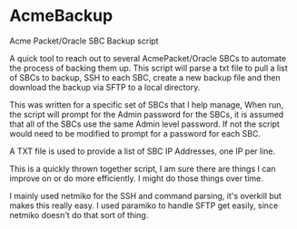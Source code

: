 # AcmeBackup

Acme Packet/Oracle SBC Backup script

A quick tool to reach out to several AcmePacket/Oracle SBCs to automate the process of backing them up. This script will parse a txt file to pull a list of SBCs to backup, SSH to each SBC, create a new backup file and then download the backup via SFTP to a local directory.

This was written for a specific set of SBCs that I help manage, When run, the script will prompt for the Admin password for the SBCs, it is assumed that all of the SBCs use the same Admin level password.  If not the script would need to be modified to prompt for a password for each SBC.

A TXT file is used to provide a list of SBC IP Addresses, one IP per line.

This is a quickly thrown together script, I am sure there are things I can improve on or do more efficiently. I might do those things over time.

I mainly used netmiko for the SSH and command parsing, it's overkill but makes this really easy. I used paramiko to handle SFTP get easily, since netmiko doesn't do that sort of thing.
